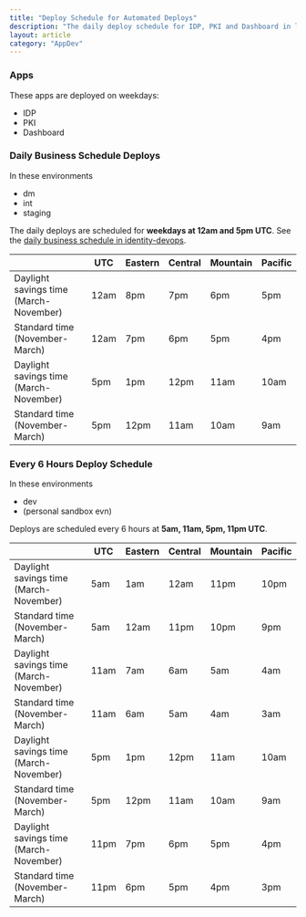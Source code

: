 ```yaml
---
title: "Deploy Schedule for Automated Deploys"
description: "The daily deploy schedule for IDP, PKI and Dashboard in lower environments"
layout: article
category: "AppDev"
---
```


### Apps

These apps are deployed on weekdays:

- IDP
- PKI
- Dashboard

### Daily Business Schedule Deploys

In these environments

- dm
- int
- staging

The daily deploys are scheduled for **weekdays at 12am and 5pm UTC**. See
the [daily business schedule in identity-devops][identity-devops-schedule].

|                                 | UTC | Eastern | Central | Mountain | Pacific |
|---------------------------------------------|------|------|------|------|------|
| Daylight savings time<br />(March-November) | 12am | 8pm  | 7pm  | 6pm  | 5pm  |
| Standard time<br />(November-March)         | 12am | 7pm  | 6pm  | 5pm  | 4pm  |
| Daylight savings time<br />(March-November) | 5pm  | 1pm  | 12pm | 11am | 10am |
| Standard time<br />(November-March)         | 5pm  | 12pm | 11am | 10am | 9am  |

[identity-devops-schedule]: https://github.com/18F/identity-terraform/blob/3a37047cfae6949dab1150025c528ccc5332f837/asg_recycle/main.tf#L44-L78

### Every 6 Hours Deploy Schedule

In these environments

- dev
- (personal sandbox evn)

Deploys are scheduled every 6 hours at **5am, 11am, 5pm, 11pm UTC**.

|                                 | UTC | Eastern | Central | Mountain | Pacific |
|---------------------------------------------|------|------|------|------|------|
| Daylight savings time<br />(March-November) | 5am  | 1am  | 12am | 11pm | 10pm |
| Standard time<br />(November-March)         | 5am  | 12am | 11pm | 10pm | 9pm  |
| Daylight savings time<br />(March-November) | 11am | 7am  | 6am  | 5am  | 4am  |
| Standard time<br />(November-March)         | 11am | 6am  | 5am  | 4am  | 3am  |
| Daylight savings time<br />(March-November) | 5pm  | 1pm  | 12pm | 11am | 10am |
| Standard time<br />(November-March)         | 5pm  | 12pm | 11am | 10am | 9am  |
| Daylight savings time<br />(March-November) | 11pm | 7pm  | 6pm  | 5pm  | 4pm  |
| Standard time<br />(November-March)         | 11pm | 6pm  | 5pm  | 4pm  | 3pm  |
